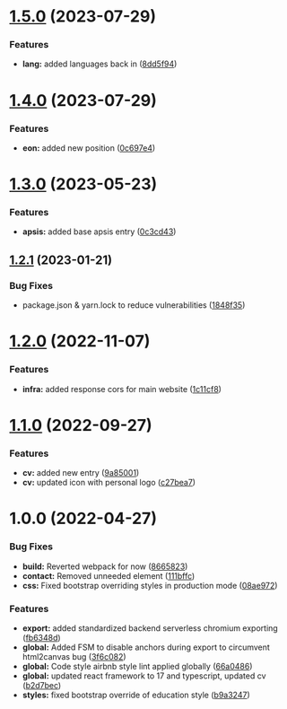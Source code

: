 # [1.5.0](https://github.com/crisboarna/react-cv/compare/v1.4.0...v1.5.0) (2023-07-29)


### Features

* **lang:** added languages back in ([8dd5f94](https://github.com/crisboarna/react-cv/commit/8dd5f9466d83c5392427e65e0fe8c17ed7604c25))

# [1.4.0](https://github.com/crisboarna/react-cv/compare/v1.3.0...v1.4.0) (2023-07-29)


### Features

* **eon:** added new position ([0c697e4](https://github.com/crisboarna/react-cv/commit/0c697e447e9aabd862125dc8aaf7da7fde6b15b8))

# [1.3.0](https://github.com/crisboarna/react-cv/compare/v1.2.1...v1.3.0) (2023-05-23)


### Features

* **apsis:** added base apsis entry ([0c3cd43](https://github.com/crisboarna/react-cv/commit/0c3cd439e70c9016f2a5b64a4c89a845026fd746))

## [1.2.1](https://github.com/crisboarna/react-cv/compare/v1.2.0...v1.2.1) (2023-01-21)


### Bug Fixes

* package.json & yarn.lock to reduce vulnerabilities ([1848f35](https://github.com/crisboarna/react-cv/commit/1848f35371493ab2af444d8ce06b18c73a546b14))

# [1.2.0](https://github.com/crisboarna/react-cv/compare/v1.1.0...v1.2.0) (2022-11-07)


### Features

* **infra:** added response cors for main website ([1c11cf8](https://github.com/crisboarna/react-cv/commit/1c11cf825aff0e1e45c6e8e6c0f80a33d0b67bf1))

# [1.1.0](https://github.com/crisboarna/react-cv/compare/v1.0.0...v1.1.0) (2022-09-27)


### Features

* **cv:** added new entry ([9a85001](https://github.com/crisboarna/react-cv/commit/9a85001194adb5667ab819c48dfbc44e01c01092))
* **cv:** updated icon with personal logo ([c27bea7](https://github.com/crisboarna/react-cv/commit/c27bea76018c7b03589b07981b18382fdc56577b))

# 1.0.0 (2022-04-27)


### Bug Fixes

* **build:** Reverted webpack for now ([8665823](https://github.com/crisboarna/react-cv/commit/8665823172718b99a4c6a8a3c8ff6e0bcd7d082f))
* **contact:** Removed unneeded element ([111bffc](https://github.com/crisboarna/react-cv/commit/111bffce0ffbcba159b91850cbc27e3ef57b660b))
* **css:** Fixed bootstrap overriding styles in production mode ([08ae972](https://github.com/crisboarna/react-cv/commit/08ae9726372999ab6758e5b8bc83b1a207353719))


### Features

* **export:** added standardized backend serverless chromium exporting ([fb6348d](https://github.com/crisboarna/react-cv/commit/fb6348d13ae52df727d7a66e5793bc1f1a9bebcb))
* **global:** Added FSM to disable anchors during export to circumvent html2canvas bug ([3f6c082](https://github.com/crisboarna/react-cv/commit/3f6c0823be40ecabba0b69491aa70929157e216c))
* **global:** Code style airbnb style lint applied globally ([66a0486](https://github.com/crisboarna/react-cv/commit/66a048653234f4be7aab77cd6e5c5538f26f5f6a))
* **global:** updated react framework to 17 and typescript, updated cv ([b2d7bec](https://github.com/crisboarna/react-cv/commit/b2d7bec134d12c71cdf6066f543a3294a8f80c0a))
* **styles:** fixed bootstrap override of education style ([b9a3247](https://github.com/crisboarna/react-cv/commit/b9a3247b1383cccac667966f3915f05c63b34e4f))
